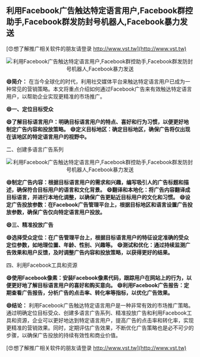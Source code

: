 ## **利用Facebook广告触达特定语言用户,Facebook群控助手,Facebook群发防封号机器人,Facebook暴力发送**

[😍想了解推广相关软件的朋友请登录 http://www.vst.tw](http://www.vst.tw)

 <center><img src="https://vst.tw/MP4/tuiguang/png/4.png" alt="利用Facebook广告触达特定语言用户,Facebook群控助手,Facebook群发防封号机器人,Facebook暴力发送"></center>

**😄简介：**
在当今全球化的时代，利用社交媒体平台来触达特定语言用户已成为一种常见的营销策略。本文将重点介绍如何通过Facebook广告来有效触达特定语言用户，以帮助企业实现更精准的市场推广。

**😄一、定位目标受众**

**😄了解目标语言用户：明确目标语言用户的特点、喜好和行为习惯，以便更好地制定广告内容和投放策略。**
**😄定义目标地区：确定目标地区，确保广告将仅出现在该地区的特定语言用户的视野中。**

二、创建多语言广告系列

 <center><img src="https://vst.tw/MP4/tuiguang/png/2.png" alt="利用Facebook广告触达特定语言用户,Facebook群控助手,Facebook群发防封号机器人,Facebook暴力发送"></center>

**😄制定广告内容：根据目标语言用户的需求和兴趣，编写吸引人的广告标题和描述，确保符合目标用户的语言和文化背景。**
**😄翻译和本地化：将广告内容翻译成目标语言，并进行本地化调整，以确保广告更贴近目标用户的文化和习惯。**
**😄设定广告投放参数：在Facebook广告管理平台上，根据目标地区和语言设置广告投放参数，确保广告仅向特定语言用户投放。**

**😄三、精准投放广告**

**😄选择受众定位：在广告管理平台上，根据目标语言用户的特征设定准确的受众定位参数，如地理位置、年龄、性别、兴趣等。**
**😄测试和优化：通过持续监测广告效果和用户反馈，及时调整广告内容和投放策略，以获得更好的结果。**

四、利用Facebook工具和资源

**😄使用Facebook像素：安装Facebook像素代码，跟踪用户在网站上的行为，以便更好地了解目标语言用户的喜好和购买意向。**
**😄利用Facebook广告报告：定期查看广告报告，分析广告的点击率、转化率等指标，以优化广告效果。**

**😄结论：**
利用Facebook广告触达特定语言用户是一种非常有效的市场推广策略。通过明确定位目标受众、创建多语言广告系列、精准投放广告和利用Facebook工具和资源，企业可以更好地达到特定语言用户，提高广告的点击率和转化率，实现更精准的营销效果。同时，定期评估广告效果，不断优化广告策略也是必不可少的步骤，以确保广告投放的持续有效性和商业价值。

[😍想了解推广相关软件的朋友请登录 http://www.vst.tw](http://www.vst.tw)



